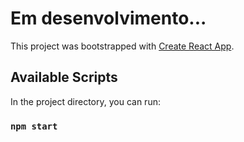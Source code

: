 # Em desenvolvimento...

This project was bootstrapped with [Create React App](https://github.com/facebook/create-react-app).

## Available Scripts

In the project directory, you can run:

### `npm start`


